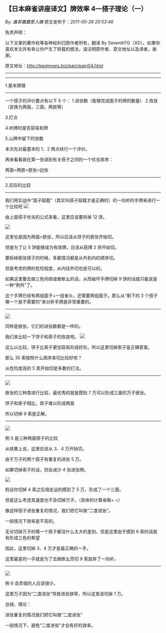 ## 【日本麻雀讲座译文】牌效率 4—搭子理论（一）

By: _鑫哥蠢蠢惹人嫌_ 原文发布于：_2011-05-28 20:53:46_

免责声明：

以下文章的著作权等各种权利归原作者所有，翻译 By
SeventhTG（XD）。如果你喜欢本文并有幸让你产生了转载的想法，请注明原作者、原文地址以及译者，谢谢。

原文地址：http://beginners.biz/pairi/pairi04.html

---

---

1.基本牌理

---

一个搭子的评价要点有以下 5 个： 1.进张数（能够完成面子的牌的数量） 2.改良（变换为两面，三面，两嵌等）

3.打点

4.听牌时是否容易和牌

5.山牌中留下的张数

本次先对最基本的 1、2 两点经行一个评价。

再来看看我在第一张讲到有关搭子之间的一个优劣排序：

两面>两嵌>嵌张>边张

---

2.实际的比较

---

我们用实战中“面子超载”（其实叫搭子超载才是正确的）的一向听的手牌来进行一个比较吧
![](http://s16.sinaimg.cn/middle/7f78b76fga455b2008d8f&690)

由上面搭子优劣的公式来看，这里应该要拆掉 12 饼。

![](http://s11.sinaimg.cn/middle/7f78b76fg76d55eebffda&690)

这里也是因为两面>嵌张，所以应该从饼子的嵌张开始切。

但是为了让 5 饼能够成为有效牌，应该从筋牌 2 饼开始切。

要拆掉嵌张搭子的时候，多数情况都是从外到内的顺序切。

但是考虑的牌的危险程度，从内往外切也是可以的。

如果这里要去做三色同顺或者断幺的话，从而破坏手牌切掉 9 饼的话就只能说是一种“例外”了。

这个手牌已经有两组面子+一组雀头，还需要两组面子。那么从“剩下的 3 个搭子哪一个是不需要的”来分析手牌是非常重要的。

---

![](http://s12.sinaimg.cn/middle/7f78b76fga455cc38846b&690)

同样是嵌张，它们的进张数都是一样的。

我们来比较一下饼子和索子的改良吧。
![](http://s14.sinaimg.cn/middle/7f78b76fga455d55dbd1d&690)

这么以比较，饼子比索子更加容易形成好形。所以这里切掉索子是正确答案。

那么 35 索按照什么顺序来切比较好呢？

从危险度高的 5 索开始切是多数的打法。

---

![](http://s8.sinaimg.cn/middle/7f78b76fga455dd386807&690)

嵌张的三种类进行比较，最优秀的就是摸到 7 万可以形成三面的万子嵌张。

饼子和索子相比，索子难以形成两面

所以切掉 9 索是正解。

---

![](http://s10.sinaimg.cn/middle/7f78b76fga455f44c6589&690)

例 5 是三种两面搭子的比较

从结果上说，这里应该从 3、4 万开始切。

由于万子的两个搭子有重复的进张 5 万。

如果切掉索子的话，则会减少 4 张进张牌。

![](http://s13.sinaimg.cn/middle/7f78b76fga45601bd891c&690)

假设你切掉 4 索之后很走运的摸到了 5 万，形成了一个三面。

但是这么考虑其速度也不及切掉万子。（具体的计算省略= =）

像这样搭子进张重复的情况，我们把它叫做“二度进张”。

一般情况下效率是不高的。

无论切掉万子的哪一个搭子都没什么太大的差别，但是这里由于摸到 6 索的话就有形成三色的希望

因此，这里切掉 3、4 万才是最正确的一手。

这里最差的一手就是为了去做断幺而切 9 索放弃了一向听，

---

![](http://s15.sinaimg.cn/middle/7f78b76fga456262991fe&690)

例 6 会弄错的人应该很少。

这里万子因为“二度进张”导致进张狭窄，所以这里该切掉 1 万。

总结、理论：

进张重复的情况我们把它叫做“二度进张”

一般情况下，避免“二度进张”才会有好的效率。
